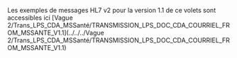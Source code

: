 Les exemples de messages HL7 v2 pour la version 1.1 de ce volets sont accessibles ici 
[Vague 2/Trans_LPS_CDA_MSSanté/TRANSMISSION_LPS_DOC_CDA_COURRIEL_FROM_MSSANTE_V1.1](../../../Vague 2/Trans_LPS_CDA_MSSanté/TRANSMISSION_LPS_DOC_CDA_COURRIEL_FROM_MSSANTE_V1.1)
